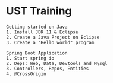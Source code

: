 # UST Training

    Getting started on Java
    1. Install JDK 11 & Eclipse
    2. Create a Java Project on Eclipse
    3. Create a "Hello world" program

    Spring Boot Application
    1. Start spring io 
    2. Deps: Web, Data, Devtools and Mysql
    3. Controllers, Repos, Entities
    4. @CrossOrigin